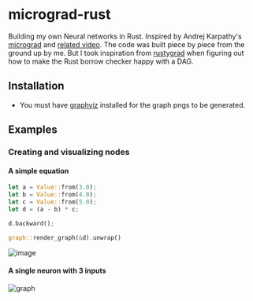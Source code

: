 # micrograd-rust
 
Building my own Neural networks in Rust. Inspired by Andrej Karpathy's [micrograd](https://github.com/karpathy/micrograd) and [related video](https://youtu.be/VMj-3S1tku0?si=0AJEx-81hEmTKzqf). The code was built piece by piece from the ground up by me. But I took inspiration from [rustygrad](https://github.com/Mathemmagician/rustygrad) when figuring out how to make the Rust borrow checker happy with a DAG.

## Installation
- You must have [graphviz](https://graphviz.org/download/) installed for the graph pngs to be generated.


## Examples

### Creating and visualizing nodes

#### A simple equation
```rust
let a = Value::from(3.0);
let b = Value::from(4.0);
let c = Value::from(5.0);
let d = (a - b) * c;

d.backward();

graph::render_graph(&d).unwrap()
```

![image](https://github.com/sloganking/micrograd-rust/assets/16965931/156dc734-3cdb-4869-9019-5ce252647154)

#### A single neuron with 3 inputs
![graph](https://github.com/sloganking/micrograd-rust/assets/16965931/0a0bb79b-0359-48af-8c6e-8e6427e7c913)
